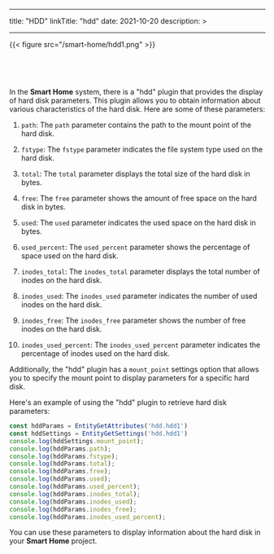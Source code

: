 
---
title: "HDD"
linkTitle: "hdd"
date: 2021-10-20
description: >
  
---

{{< figure src="/smart-home/hdd1.png" >}}

&nbsp;

&nbsp;

In the **Smart Home** system, there is a "hdd" plugin that provides the display of hard disk parameters. This plugin allows you to obtain information about various characteristics of the hard disk. Here are some of these parameters:

1. `path`: The `path` parameter contains the path to the mount point of the hard disk.

2. `fstype`: The `fstype` parameter indicates the file system type used on the hard disk.

3. `total`: The `total` parameter displays the total size of the hard disk in bytes.

4. `free`: The `free` parameter shows the amount of free space on the hard disk in bytes.

5. `used`: The `used` parameter indicates the used space on the hard disk in bytes.

6. `used_percent`: The `used_percent` parameter shows the percentage of space used on the hard disk.

7. `inodes_total`: The `inodes_total` parameter displays the total number of inodes on the hard disk.

8. `inodes_used`: The `inodes_used` parameter indicates the number of used inodes on the hard disk.

9. `inodes_free`: The `inodes_free` parameter shows the number of free inodes on the hard disk.

10. `inodes_used_percent`: The `inodes_used_percent` parameter indicates the percentage of inodes used on the hard disk.

Additionally, the "hdd" plugin has a `mount_point` settings option that allows you to specify the mount point to display parameters for a specific hard disk.

Here's an example of using the "hdd" plugin to retrieve hard disk parameters:

```javascript
const hddParams = EntityGetAttributes('hdd.hdd1')
const hddSettings = EntityGetSettings('hdd.hdd1')
console.log(hddSettings.mount_point);
console.log(hddParams.path);
console.log(hddParams.fstype);
console.log(hddParams.total);
console.log(hddParams.free);
console.log(hddParams.used);
console.log(hddParams.used_percent);
console.log(hddParams.inodes_total);
console.log(hddParams.inodes_used);
console.log(hddParams.inodes_free);
console.log(hddParams.inodes_used_percent);
```

You can use these parameters to display information about the hard disk in your **Smart Home** project.
